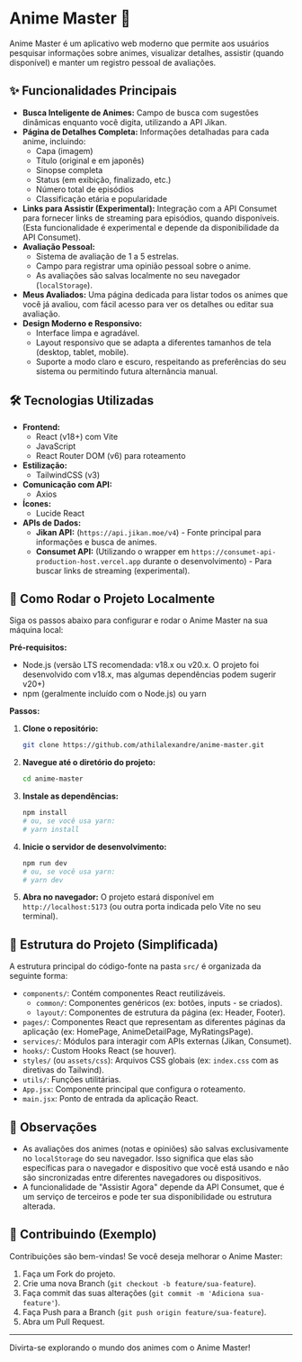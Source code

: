 # Anime Master 🧩

Anime Master é um aplicativo web moderno que permite aos usuários pesquisar informações sobre animes, visualizar detalhes, assistir (quando disponível) e manter um registro pessoal de avaliações.

## ✨ Funcionalidades Principais

*   **Busca Inteligente de Animes:** Campo de busca com sugestões dinâmicas enquanto você digita, utilizando a API Jikan.
*   **Página de Detalhes Completa:** Informações detalhadas para cada anime, incluindo:
    *   Capa (imagem)
    *   Título (original e em japonês)
    *   Sinopse completa
    *   Status (em exibição, finalizado, etc.)
    *   Número total de episódios
    *   Classificação etária e popularidade
*   **Links para Assistir (Experimental):** Integração com a API Consumet para fornecer links de streaming para episódios, quando disponíveis. (Esta funcionalidade é experimental e depende da disponibilidade da API Consumet).
*   **Avaliação Pessoal:**
    *   Sistema de avaliação de 1 a 5 estrelas.
    *   Campo para registrar uma opinião pessoal sobre o anime.
    *   As avaliações são salvas localmente no seu navegador (`localStorage`).
*   **Meus Avaliados:** Uma página dedicada para listar todos os animes que você já avaliou, com fácil acesso para ver os detalhes ou editar sua avaliação.
*   **Design Moderno e Responsivo:**
    *   Interface limpa e agradável.
    *   Layout responsivo que se adapta a diferentes tamanhos de tela (desktop, tablet, mobile).
    *   Suporte a modo claro e escuro, respeitando as preferências do seu sistema ou permitindo futura alternância manual.

## 🛠️ Tecnologias Utilizadas

*   **Frontend:**
    *   React (v18+) com Vite
    *   JavaScript
    *   React Router DOM (v6) para roteamento
*   **Estilização:**
    *   TailwindCSS (v3)
*   **Comunicação com API:**
    *   Axios
*   **Ícones:**
    *   Lucide React
*   **APIs de Dados:**
    *   **Jikan API:** (`https://api.jikan.moe/v4`) - Fonte principal para informações e busca de animes.
    *   **Consumet API:** (Utilizando o wrapper em `https://consumet-api-production-host.vercel.app` durante o desenvolvimento) - Para buscar links de streaming (experimental).

## 🚀 Como Rodar o Projeto Localmente

Siga os passos abaixo para configurar e rodar o Anime Master na sua máquina local:

**Pré-requisitos:**

*   Node.js (versão LTS recomendada: v18.x ou v20.x. O projeto foi desenvolvido com v18.x, mas algumas dependências podem sugerir v20+)
*   npm (geralmente incluído com o Node.js) ou yarn

**Passos:**

1.  **Clone o repositório:**
    ```bash
    git clone https://github.com/athilalexandre/anime-master.git
    ```

2.  **Navegue até o diretório do projeto:**
    ```bash
    cd anime-master
    ```

3.  **Instale as dependências:**
    ```bash
    npm install
    # ou, se você usa yarn:
    # yarn install
    ```

4.  **Inicie o servidor de desenvolvimento:**
    ```bash
    npm run dev
    # ou, se você usa yarn:
    # yarn dev
    ```

5.  **Abra no navegador:**
    O projeto estará disponível em `http://localhost:5173` (ou outra porta indicada pelo Vite no seu terminal).

## 📂 Estrutura do Projeto (Simplificada)

A estrutura principal do código-fonte na pasta `src/` é organizada da seguinte forma:

*   `components/`: Contém componentes React reutilizáveis.
    *   `common/`: Componentes genéricos (ex: botões, inputs - se criados).
    *   `layout/`: Componentes de estrutura da página (ex: Header, Footer).
*   `pages/`: Componentes React que representam as diferentes páginas da aplicação (ex: HomePage, AnimeDetailPage, MyRatingsPage).
*   `services/`: Módulos para interagir com APIs externas (Jikan, Consumet).
*   `hooks/`: Custom Hooks React (se houver).
*   `styles/` (ou `assets/css`): Arquivos CSS globais (ex: `index.css` com as diretivas do Tailwind).
*   `utils/`: Funções utilitárias.
*   `App.jsx`: Componente principal que configura o roteamento.
*   `main.jsx`: Ponto de entrada da aplicação React.

## 📝 Observações

*   As avaliações dos animes (notas e opiniões) são salvas exclusivamente no `localStorage` do seu navegador. Isso significa que elas são específicas para o navegador e dispositivo que você está usando e não são sincronizadas entre diferentes navegadores ou dispositivos.
*   A funcionalidade de "Assistir Agora" depende da API Consumet, que é um serviço de terceiros e pode ter sua disponibilidade ou estrutura alterada.

## 🤝 Contribuindo (Exemplo)

Contribuições são bem-vindas! Se você deseja melhorar o Anime Master:

1.  Faça um Fork do projeto.
2.  Crie uma nova Branch (`git checkout -b feature/sua-feature`).
3.  Faça commit das suas alterações (`git commit -m 'Adiciona sua-feature'`).
4.  Faça Push para a Branch (`git push origin feature/sua-feature`).
5.  Abra um Pull Request.

---

Divirta-se explorando o mundo dos animes com o Anime Master!
